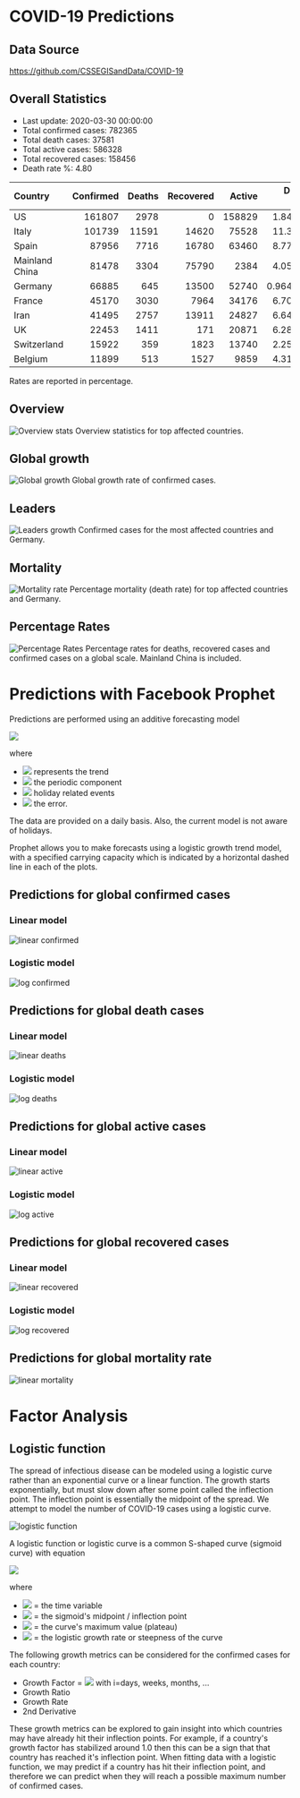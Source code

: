 # COVID-19 Predictions

## Data Source
https://github.com/CSSEGISandData/COVID-19

## Overall Statistics

- Last update: 2020-03-30 00:00:00
- Total confirmed cases: 782365
- Total death cases: 37581
- Total active cases: 586328
- Total recovered cases: 158456
- Death rate %: 4.80

 | Country        |   Confirmed |   Deaths |   Recovered |   Active |   Death Rate |   Recovery Rate |
|:---------------|------------:|---------:|------------:|---------:|-------------:|----------------:|
| US             |      161807 |     2978 |           0 |   158829 |     1.84046  |        0        |
| Italy          |      101739 |    11591 |       14620 |    75528 |    11.3929   |       14.3701   |
| Spain          |       87956 |     7716 |       16780 |    63460 |     8.77257  |       19.0777   |
| Mainland China |       81478 |     3304 |       75790 |     2384 |     4.05508  |       93.019    |
| Germany        |       66885 |      645 |       13500 |    52740 |     0.964342 |       20.1839   |
| France         |       45170 |     3030 |        7964 |    34176 |     6.70799  |       17.6312   |
| Iran           |       41495 |     2757 |       13911 |    24827 |     6.64417  |       33.5245   |
| UK             |       22453 |     1411 |         171 |    20871 |     6.28424  |        0.761591 |
| Switzerland    |       15922 |      359 |        1823 |    13740 |     2.25474  |       11.4496   |
| Belgium        |       11899 |      513 |        1527 |     9859 |     4.31129  |       12.833    |

Rates are reported in percentage.

## Overview 
![Overview stats](images/eda/overview.png?raw=true "Overview")
Overview statistics for top affected countries.

## Global growth
![Global growth](images/eda/overall.png?raw=true "Global growth")
Global growth rate of confirmed cases.

## Leaders
![Leaders growth](images/eda/leaders.png?raw=true "Leaders growth")
Confirmed cases for the most affected countries and Germany.

## Mortality
![Mortality rate](images/eda/mortality.png?raw=true "Mortality rate")
Percentage mortality (death rate) for top affected countries and Germany.

## Percentage Rates
![Percentage Rates](images/eda/rates.png?raw=true "Percentage rates")
Percentage rates for deaths, recovered cases and confirmed cases on a global scale. Mainland China is included.

# Predictions with Facebook Prophet

Predictions are performed using an additive forecasting model

<img src="https://latex.codecogs.com/gif.latex?\dpi{150}&space;y(t)=g(t)&plus;s(t)&plus;h(t)&plus;\epsilon_t" />

where
- <img src="https://latex.codecogs.com/gif.latex?\dpi{150}&space;g(t)"> represents the trend
- <img src="https://latex.codecogs.com/gif.latex?\dpi{150}&space;s(t)" /> the periodic component
- <img src="https://latex.codecogs.com/gif.latex?\dpi{150}&space;h(t)" /> holiday related events
- <img src="https://latex.codecogs.com/gif.latex?\dpi{150}&space;\epsilon_t" /> the error.

The data are provided on a daily basis.
Also, the current model is not aware of holidays.

Prophet allows you to make forecasts using a logistic growth trend model, with a specified carrying capacity which is indicated by a horizontal dashed line in each of the plots.

## Predictions for global confirmed cases

### Linear model
![linear confirmed](images/predictions/prophet_linear_confirmed_prediction.png)

### Logistic model
![log confirmed](images/predictions/prophet_logistic_confirmed_prediction.png)

## Predictions for global death cases

### Linear model
![linear deaths](images/predictions/prophet_linear_deaths_prediction.png)

### Logistic model
![log deaths](images/predictions/prophet_logistic_deaths_prediction.png)

## Predictions for global active cases

### Linear model
![linear active](images/predictions/prophet_linear_active_prediction.png)

### Logistic model
![log active](images/predictions/prophet_logistic_active_prediction.png)

## Predictions for global recovered cases

### Linear model
![linear recovered](images/predictions/prophet_linear_recovered_prediction.png)

### Logistic model
![log recovered](images/predictions/prophet_logistic_recovered_prediction.png)


## Predictions for global mortality rate
![linear mortality](images/predictions/prophet_linear_mortality_prediction.png)

# Factor Analysis

## Logistic function
The spread of infectious disease can be modeled using a logistic curve rather than an exponential curve or a linear function. The growth starts exponentially, but must slow down after some point called the inflection point. The inflection point is essentially the midpoint of the spread. We attempt to model the number of COVID-19 cases using a logistic curve.

![logistic function](images/theory/logfn_ext.png)

A logistic function or logistic curve is a common S-shaped curve (sigmoid curve) with equation


<img src="https://latex.codecogs.com/gif.latex?\dpi{150}&space;f(t)=\frac{L}{1&plus;e^{-k(t-t_0)}}" />

where

- <img src="https://latex.codecogs.com/png.latex?\dpi{150}&space;t" /> = the time variable
- <img src="https://latex.codecogs.com/gif.latex?\dpi{150}&space;t_0" /> = the sigmoid's midpoint / inflection point 
- <img src="https://latex.codecogs.com/gif.latex?\dpi{150}&space;L" /> = the curve's maximum value (plateau)
- <img src="https://latex.codecogs.com/gif.latex?\dpi{150}&space;k"/> = the logistic growth rate or steepness of the curve


The following growth metrics can be considered for the confirmed cases for each country:

* Growth Factor =  <img src="https://latex.codecogs.com/png.latex?\dpi{150}&space;\frac{\Delta&space;L_i&space;}{\Delta&space;L_{i-1}&space;}" /> with i=days, weeks, months, ...
* Growth Ratio
* Growth Rate
* 2nd Derivative

These growth metrics can be explored to gain insight into which countries may have already hit their inflection points.
For example, if a country's growth factor has stabilized around 1.0 then this can be a sign that that country has reached it's inflection point.  When fitting data with a logistic function, we may predict if a country has hit their inflection point, and therefore we can predict when they will reach a possible maximum number of confirmed cases.




